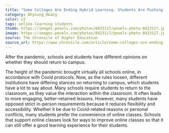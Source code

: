 ```yaml
---
title: "Some Colleges Are Ending Hybrid Learning. Students Are Pushing Back."
category: Ahyoung_Hwang
color: c2
tags: online-learning students
thumb: https://images.pexels.com/photos/8423117/pexels-photo-8423117.jpeg?auto=compress&cs=tinysrgb&w=350
image: https://images.pexels.com/photos/8423117/pexels-photo-8423117.jpeg?auto=compress&cs=tinysrgb&w=600
source: The Chronicle of Higher Education
source_url: https://www.chronicle.com/article/some-colleges-are-ending-hybrid-learning-students-are-pushing-back?cid2=gen_login_refresh&cid=gen_sign_in 
---
```


After the pandemic, schools and students have different opinions on whether they should return to campus.
<!--more-->

The height of the pandemic brought virtually all schools online, in accordance with Covid protocols. Now, as the rules loosen, different institutions have differing stances on returning to campus, which students have a lot to say about. Many schools require students to return to the classroom, as they value the interaction within the classroom. It often leads to more engaging, better-retained lessons. However, many students have opposed strict in-person requirements because it reduces flexibility and accessibility. Whether it be due to Covid-related reasons or personal conflicts, many students prefer the convenience of online classes. Schools that support online classes look for ways to improve online classes so that it can still offer a good learning experience for their students. 
